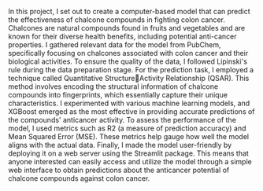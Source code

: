 In this project, I set out to create a computer-based model that can predict the 
effectiveness of chalcone compounds in fighting colon cancer. Chalcones are 
natural compounds found in fruits and vegetables and are known for their 
diverse health benefits, including potential anti-cancer properties. I gathered 
relevant data for the model from PubChem, specifically focusing on chalcones 
associated with colon cancer and their biological activities. To ensure the 
quality of the data, I followed Lipinski's rule during the data preparation stage.
For the prediction task, I employed a technique called Quantitative StructureActivity Relationship (QSAR). This method involves encoding the structural 
information of chalcone compounds into fingerprints, which essentially capture 
their unique characteristics. I experimented with various machine learning 
models, and XGBoost emerged as the most effective in providing accurate 
predictions of the compounds' anticancer activity.
To assess the performance of the model, I used metrics such as R2 (a measure 
of prediction accuracy) and Mean Squared Error (MSE). These metrics help 
gauge how well the model aligns with the actual data. Finally, I made the model 
user-friendly by deploying it on a web server using the Streamlit package. This 
means that anyone interested can easily access and utilize the model through a 
simple web interface to obtain predictions about the anticancer potential of 
chalcone compounds against colon cancer.

